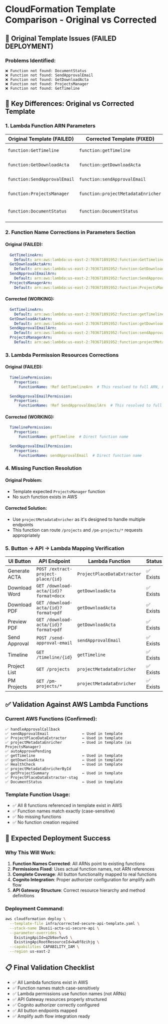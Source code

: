 # CloudFormation Template Comparison - Original vs Corrected

## 🚨 Original Template Issues (FAILED DEPLOYMENT)

### Problems Identified:
```
❌ Function not found: DocumentStatus
❌ Function not found: SendApprovalEmail  
❌ Function not found: GetDownloadActa
❌ Function not found: ProjectsManager
❌ Function not found: GetTimeline
```

## 🔧 Key Differences: Original vs Corrected Template

### 1. Lambda Function ARN Parameters

| **Original Template (FAILED)** | **Corrected Template (FIXED)** | **Status** |
|---|---|---|
| `function:GetTimeline` | `function:getTimeline` | ✅ Fixed case |
| `function:GetDownloadActa` | `function:getDownloadActa` | ✅ Fixed case |
| `function:SendApprovalEmail` | `function:sendApprovalEmail` | ✅ Fixed case |
| `function:ProjectsManager` | `function:projectMetadataEnricher` | ✅ Fixed mapping |
| `function:DocumentStatus` | `function:DocumentStatus` | ✅ Already correct |

### 2. Function Name Corrections in Parameters Section

#### Original (FAILED):
```yaml
  GetTimelineArn:
    Default: arn:aws:lambda:us-east-2:703671891952:function:GetTimeline
  GetDownloadActaArn:
    Default: arn:aws:lambda:us-east-2:703671891952:function:GetDownloadActa
  SendApprovalEmailArn:
    Default: arn:aws:lambda:us-east-2:703671891952:function:SendApprovalEmail
  ProjectsManagerArn:
    Default: arn:aws:lambda:us-east-2:703671891952:function:ProjectsManager
```

#### Corrected (WORKING):
```yaml
  GetTimelineArn:
    Default: arn:aws:lambda:us-east-2:703671891952:function:getTimeline
  GetDownloadActaArn:
    Default: arn:aws:lambda:us-east-2:703671891952:function:getDownloadActa
  SendApprovalEmailArn:
    Default: arn:aws:lambda:us-east-2:703671891952:function:sendApprovalEmail
  ProjectsManagerArn:
    Default: arn:aws:lambda:us-east-2:703671891952:function:projectMetadataEnricher
```

### 3. Lambda Permission Resources Corrections

#### Original (FAILED):
```yaml
  TimelinePermission:
    Properties:
      FunctionName: !Ref GetTimelineArn  # This resolved to full ARN, not function name
      
  SendApprovalEmailPermission:
    Properties:
      FunctionName: !Ref SendApprovalEmailArn  # This resolved to full ARN, not function name
```

#### Corrected (WORKING):
```yaml
  TimelinePermission:
    Properties:
      FunctionName: getTimeline  # Direct function name
      
  SendApprovalEmailPermission:
    Properties:
      FunctionName: sendApprovalEmail  # Direct function name
```

### 4. Missing Function Resolution

#### Original Problem:
- Template expected `ProjectsManager` function
- No such function exists in AWS

#### Corrected Solution:
- Use `projectMetadataEnricher` as it's designed to handle multiple endpoints
- This function can route `/projects` and `/pm-projects/*` requests appropriately

### 5. Button → API → Lambda Mapping Verification

| **UI Button** | **API Endpoint** | **Lambda Function** | **Status** |
|---|---|---|---|
| Generate ACTA | `POST /extract-project-place/{id}` | `ProjectPlaceDataExtractor` | ✅ Exists |
| Download Word | `GET /download-acta/{id}?format=docx` | `getDownloadActa` | ✅ Exists |
| Download PDF | `GET /download-acta/{id}?format=pdf` | `getDownloadActa` | ✅ Exists |
| Preview PDF | `GET /download-acta/{id}?format=pdf` | `getDownloadActa` | ✅ Exists |
| Send Approval | `POST /send-approval-email` | `sendApprovalEmail` | ✅ Exists |
| Timeline | `GET /timeline/{id}` | `getTimeline` | ✅ Exists |
| Project List | `GET /projects` | `projectMetadataEnricher` | ✅ Exists |
| PM Projects | `GET /pm-projects/*` | `projectMetadataEnricher` | ✅ Exists |

## ✅ Validation Against AWS Lambda Functions

### Current AWS Functions (Confirmed):
```
✅ handleApprovalCallback          
✅ sendApprovalEmail               ← Used in template
✅ ProjectPlaceDataExtractor       ← Used in template
✅ projectMetadataEnricher         ← Used in template (as ProjectsManager)
✅ autoApprovePending              
✅ getTimeline                     ← Used in template
✅ getDownloadActa                 ← Used in template
✅ HealthCheck                     ← Used in template
✅ projectMetadataEnricherById     
✅ getProjectSummary               ← Used in template
✅ ProjectPlaceDataExtractor-stag  
✅ DocumentStatus                  ← Used in template
```

### Template Function Usage:
- ✅ All 8 functions referenced in template exist in AWS
- ✅ Function names match exactly (case-sensitive)
- ✅ No missing functions
- ✅ No function creation required

## 🎯 Expected Deployment Success

### Why This Will Work:
1. **Function Names Corrected**: All ARNs point to existing functions
2. **Permissions Fixed**: Uses actual function names, not ARN references
3. **Complete Coverage**: All button functionality mapped to real functions
4. **Cognito Integration**: Proper authorizer configuration for amplify auth flow
5. **API Gateway Structure**: Correct resource hierarchy and method definitions

### Deployment Command:
```bash
aws cloudformation deploy \
  --template-file infra/corrected-secure-api-template.yaml \
  --stack-name Ikusii-acta-ui-secure-api \
  --parameter-overrides \
    ExistingApiId=q2b9avfwv5 \
    ExistingApiRootResourceId=kw8f8zihjg \
  --capabilities CAPABILITY_IAM \
  --region us-east-2
```

## 📋 Final Validation Checklist

- ✅ All Lambda functions exist in AWS
- ✅ Function names match case-sensitively  
- ✅ Lambda permissions use function names (not ARNs)
- ✅ API Gateway resources properly structured
- ✅ Cognito authorizer correctly configured
- ✅ All button endpoints mapped
- ✅ Amplify auth flow integration ready
